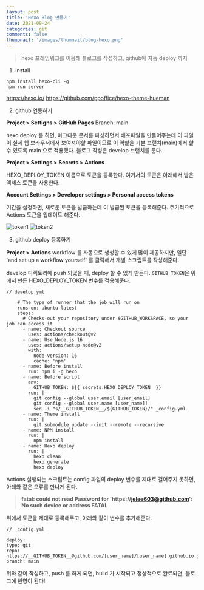 ```yaml
---
layout: post
title: 'Hexo Blog 만들기'
date: 2021-09-24
categories: git
comments: false
thumbnail: '/images/thumnail/blog-hexo.png'
---
```


> hexo 프레임워크를 이용해 블로그를 작성하고, github에 자동 deploy 까지

1. install

```
npm install hexo-cli -g
npm run server
```

https://hexo.io/
https://github.com/ppoffice/hexo-theme-hueman

2. github 연동하기

**Project > Settigns > GitHub Pages**
Branch: main

hexo deploy 를 하면, 마크다운 문서를 파싱하면서 배포파일을 만들어주는데 이 파일이 실제 웹 브라우저에서 보여져야할 파일이므로 이 역할을 기본 브랜치(main)에서 할 수 있도록 main 으로 적용했다.
블로그 작성은 develop 브랜치를 둔다.

**Project > Settings > Secrets > Actions**

HEXO_DEPLOY_TOKEN 이름으로 토큰을 등록한다.
여기서의 토큰은 아래에서 받은 액세스 토큰을 사용한다.

**Account Settings > Developer settings > Personal access tokens**

기간을 설정하면, 새로운 토큰을 발급하는데 이 발급된 토큰을 등록해준다.
주기적으로 Actions 토큰을 업데이트 해준다.

![token1](/images/blog-hexo/token1.png)
![token2](/images/blog-hexo/token2.png)

3. github deploy 등록하기

**Project > Actions**
workflow 를 자동으로 생성할 수 있게 많이 제공하지만, 일단 'and set up a workflow yourself' 를 클릭해서 개별 스크립트를 작성해준다.

develop 디렉토리에 push 되었을 때, deploy 할 수 있게 만든다.
`GITHUB_TOKEN`은 위에서 만든 HEXO_DEPLOY_TOKEN 변수를 적용해준다.

```
// develop.yml

    # The type of runner that the job will run on
    runs-on: ubuntu-latest
    steps:
      # Checks-out your repository under $GITHUB_WORKSPACE, so your job can access it
      - name: Checkout source
        uses: actions/checkout@v2
      - name: Use Node.js 16
        uses: actions/setup-node@v2
        with:
          node-version: 16
          cache: 'npm'
      - name: Before install
        run: npm i -g hexo
      - name: Before script
        env:
          GITHUB_TOKEN: ${{ secrets.HEXO_DEPLOY_TOKEN  }}
        run: |
          git config --global user.email [user_email]
          git config --global user.name [user_name]]
          sed -i "s/__GITHUB_TOKEN__/${GITHUB_TOKEN}/" _config.yml
      - name: Theme install
        run: |
          git submodule update --init --remote --recursive
      - name: NPM install
        run: |
          npm install
      - name: Hexo deploy
        run: |
          hexo clean
          hexo generate
          hexo deploy
```

Actions 실행되는 스크립트는 config 파일의 deploy 변수를 제대로 걸어주지 못하면, 아래와 같은 오류를 만나게 된다.

> **fatal: could not read Password for 'https://jelee603@github.com': No such device or address
> FATAL**

위에서 토큰을 제대로 등록해주고, 아래와 같이 변수를 추가해준다.

```
// _config.yml

deploy:
type: git
repo: https://__GITHUB_TOKEN__@github.com/[user_name]/[user_name].github.io.git
branch: main
```

위와 같이 작성하고, push 를 하게 되면, build 가 시작되고 정상적으로 완료되면, 블로그에 반영이 된다!
